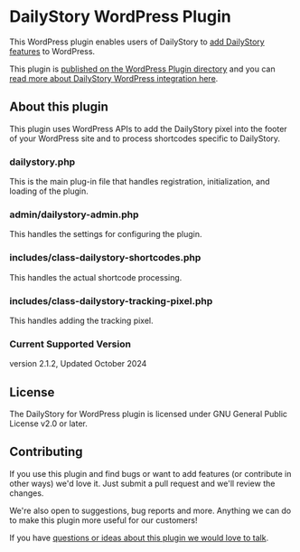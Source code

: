 # DailyStory WordPress Plugin
This WordPress plugin enables users of DailyStory to [add DailyStory features](https://www.dailystory.com) to WordPress.

This plugin is [published on the WordPress Plugin directory](https://wordpress.org/plugins/dailystory/#description) and you can [read more about DailyStory WordPress integration here](https://www.dailystory.com/wordpress/). 

## About this plugin
This plugin uses WordPress APIs to add the DailyStory pixel into the footer of your WordPress site and to process shortcodes specific to DailyStory.

### dailystory.php
This is the main plug-in file that handles registration, initialization, and loading of the plugin.

### admin/dailystory-admin.php
This handles the settings for configuring the plugin.

### includes/class-dailystory-shortcodes.php
This handles the actual shortcode processing.

### includes/class-dailystory-tracking-pixel.php
This handles adding the tracking pixel.

### Current Supported Version
version 2.1.2, Updated October 2024

## License
The DailyStory for WordPress plugin is licensed under GNU General Public License v2.0 or later.

## Contributing
If you use this plugin and find bugs or want to add features (or contribute in other ways) we'd love it. Just submit a pull request and we'll review the changes. 

We're also open to suggestions, bug reports and more. Anything we can do to make this plugin more useful for our customers!

If you have [questions or ideas about this plugin we would love to talk](https://www.dailystory.com/contact-us).